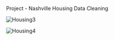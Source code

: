 Project - Nashville Housing Data Cleaning

![Housing3](https://user-images.githubusercontent.com/122255738/222893564-20cdc0fc-5408-46c5-8e2c-18c20cd243d9.jpg)

![Housing4](https://user-images.githubusercontent.com/122255738/222893760-1e1ea64f-8f0f-49ea-b9e5-88cba244f50d.jpg)
